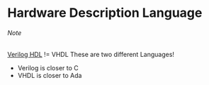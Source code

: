 # Hardware Description Language
<useful info here>








###### Note
[Verilog HDL](./verilog) != VHDL
These are two different Languages!
* Verilog is closer to C
* VHDL is closer to Ada